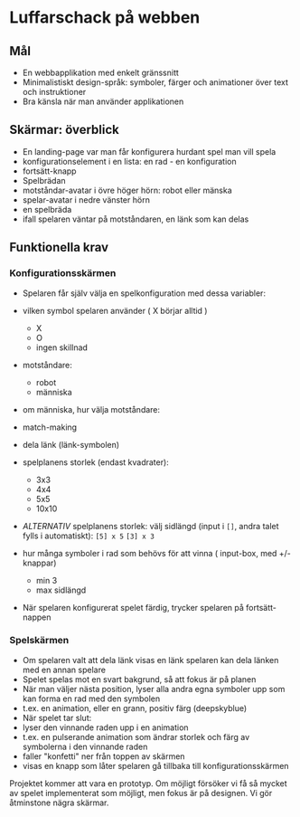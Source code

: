 # Luffarschack på webben

## Mål 

 - En webbapplikation med enkelt gränssnitt
 - Minimalistiskt design-språk: symboler, färger och animationer över text och instruktioner
 - Bra känsla när man använder applikationen

 

## Skärmar: överblick

 - En landing-page var man får konfigurera hurdant spel man vill spela
  - konfigurationselement i en lista: en rad - en konfiguration
  - fortsätt-knapp
 - Spelbrädan
  - motståndar-avatar i övre höger hörn: robot eller mänska
  - spelar-avatar i nedre vänster hörn
  - en spelbräda 
  - ifall spelaren väntar på motståndaren, en länk som kan delas

  
## Funktionella krav
 
### Konfigurationsskärmen

 - Spelaren får själv välja en spelkonfiguration med dessa variabler:
  - vilken symbol spelaren använder ( X börjar alltid ) 
    - X
    - O
    - ingen skillnad
  - motståndare:
    - robot
    - människa
  - om människa, hur välja motståndare:
   - match-making
   - dela länk (länk-symbolen)
  - spelplanens storlek (endast kvadrater):
    - 3x3
    - 4x4
    - 5x5
    - 10x10
  - _ALTERNATIV_ spelplanens storlek: välj sidlängd (input i `[]`, andra talet fylls i automatiskt): 
        `[5] x 5` 
        `[3] x 3`
  - hur många symboler i rad som behövs för att vinna ( input-box, med +/- knappar)
    - min 3
    - max sidlängd
 
  - När spelaren konfigurerat spelet färdig, trycker spelaren på fortsätt-nappen

### Spelskärmen

 - Om spelaren valt att dela länk visas en länk spelaren kan dela länken med en annan spelare
 - Spelet spelas mot en svart bakgrund, så att fokus är på planen
 - När man väljer nästa position, lyser alla andra egna symboler upp som kan forma en rad med den symbolen
  - t.ex. en animation, eller en grann, positiv färg (deepskyblue)
 - När spelet tar slut:
  - lyser den vinnande raden upp i en animation
   - t.ex. en pulserande animation som ändrar storlek och färg av symbolerna i den vinnande raden
  - faller "konfetti" ner från toppen av skärmen
  - visas en knapp som låter spelaren gå tillbaka till konfigurationsskärmen
  


 
 
Projektet kommer att vara en prototyp. Om möjligt försöker vi få så mycket av spelet implementerat som möjligt, men fokus är på designen. Vi gör åtminstone nägra skärmar.




